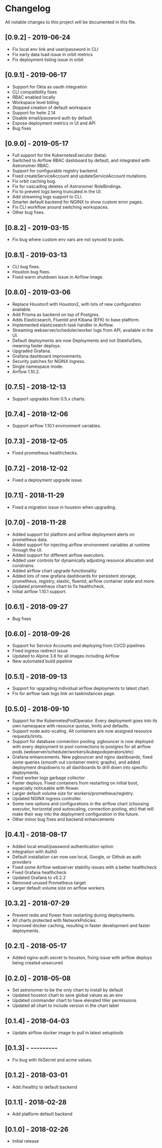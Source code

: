 # Changelog

All notable changes to this project will be documented in this file.

## [0.9.2] - 2019-06-24
- Fix local env link and user/password in CLI
- Fix early data load issue in orbit metrics
- Fix deployment listing issue in orbit

## [0.9.1] - 2019-06-17
- Support for Okta as oauth integration
- CLI compatibility fixes
- RBAC enabled locally
- Workspace level billing
- Stopped creation of default workspace
- Support for helm 2.14
- Disable email/password auth by default
- Expose deployment metrics in UI and API
- Bug fixes

## [0.9.0] - 2019-05-17
- Full support for the KubernetesExecutor (beta).
- Switched to Airflow RBAC dashboard by default, and integrated with Astronomer RBAC.
- Support for configurable registry backend.
- Fixed createServiceAccount and updateServiceAccount mutations.
- Fix orbit caching bug.
- Fix for cascading deletes of Astronomer RoleBindings.
- Fix to prevent logs being truncated in the UI.
- Add streaming logs support to CLI.
- Smarter default backend for NGINX to show custom error pages.
- Fix CLI workflow around switching workspaces.
- Other bug fixes.

## [0.8.2] - 2019-03-15
* Fix bug where custom env vars are not synced to pods.

## [0.8.1] - 2019-03-13
* CLI bug fixes.
* Houston bug fixes.
* Fixed warm shutdown issue in Airflow image.

## [0.8.0] - 2019-03-06
* Replace Houston1 with Houston2, with lots of new configuration available.
* Add Prisma as backend on top of Postgres.
* Adds Elasticsearch, Fluentd and Kibana (EFK) to base platform.
* Implemented elasticsearch task handler in Airflow.
* Streaming webserver/scheduler/worker logs from API, available in the UI.
* Default deployments are now Deployments and not StatefulSets, meaning faster deploys.
* Upgraded Grafana.
* Grafana dashboard improvements.
* Security patches for NGINX ingress.
* Single namespace mode.
* Airflow 1.10.2.

## [0.7.5] - 2018-12-13
* Support upgrades from 0.5.x charts.

## [0.7.4] - 2018-12-06
* Support airflow 1.10.1 environment variables.

## [0.7.3] - 2018-12-05
* Fixed prometheus healthchecks.

## [0.7.2] - 2018-12-02
* Fixed a deployment upgrade issue.

## [0.7.1] - 2018-11-29
* Fixed a migration issue in houston when upgrading.

## [0.7.0] - 2018-11-28
* Added support for platform and airflow deployment alerts on prometheus data.
* Added support for injecting airflow environment variables at runtime through the UI.
* Added support for different airflow executors.
* Added user controls for dynamically adjusting resource allocation and constrains.
* Added airflow chart upgrade functionality.
* Added lots of new grafana dashboards for persistent storage, prometheus, registry, elastic, fluentd, airflow container state and more.
* Updated prometheus chart to fix healthcheck.
* Initial airflow 1.10.1 support.

## [0.6.1] - 2018-09-27
* Bug fixes

## [0.6.0] - 2018-09-26
* Support for Service Accounts and deploying from CI/CD pipelines
* Fixed ingress redirect issue
* Updated to Alpine 3.8 for all images including Airflow
* New automated build pipeline

## [0.5.1] - 2018-09-13
* Support for upgrading individual airflow deployments to latest chart.
* Fix for airflow task logs link on taskinstances page.

## [0.5.0] - 2018-09-10
* Support for the KubernetesPodOperator. Every deployment goes into its own namespace with resource quotas, limits and defaults.
* Support node auto-scaling. All containers are now assigned resource requests/limits.
* Support for database connection pooling. pgbouncer is now deployed with every deployment to pool connections to postgres for all airflow pods (webserver/scheduler/workers/kubepodoperators/etc)
* Grafana enhancements. New pgbouncer and nginx dashboards, fixed some queries (smooth out container metric graphs), and added deployment dropdowns to all dashboards to drill down into specific deployments.
* Fixed worker logs garbage collector
* Faster deploys. Fixed containers from restarting on initial boot, especially noticeable with flower.
* Larger default volume size for workers/prometheus/registry.
* Updated NGINX ingress controller.
* Some new options and configurations in the airflow chart (choosing executor, horizontal pod autoscaling, connection pooling, etc) that will make their way into the deployment configuration in the future.
* Other minor bug fixes and backend enhancements

## [0.4.1] - 2018-08-17
* Added local email/password authentication option
* Integration with Auth0
* Default installation can now use local, Google, or Github as auth providers
* Fixed some Airflow webserver stability issues with a better healthcheck
* Fixed Grafana healthcheck
* Updated Grafana to v5.2.2
* Removed unused Prometheus target
* Larger default volume size on airflow workers

## [0.3.2] - 2018-07-29

* Prevent redis and flower from restarting during deployments.
* All charts protected with NetworkPolicies.
* Improved docker caching, resulting in faster development and faster deployments.

## [0.2.1] - 2018-05-17

* Added nginx-auth secret to houston, fixing issue with airflow deploys being created unsecured

## [0.2.0] - 2018-05-08

* Set astronomer to be the only chart to install by default
* Updated houston chart to save global values as an env
* Updated commander chart to have elevated tiller permissions
* Updated all chart to include version in the chart label

## [0.1.4] - 2018-04-03

* Update airflow docker image to pull in latest setuptools

## [0.1.3] - ---------

* Fix bug with tlsSecret and acme values.

## [0.1.2] - 2018-03-01

* Add /healthz to default backend

## [0.1.1] - 2018-02-28

* Add platform default backend

## [0.1.0] - 2018-02-26

* Initial release
